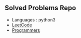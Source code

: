 ## Solved Problems Repo
  + Languages : python3
  + [LeetCode](https://github.com/injae97/Algorithm/tree/master/LeetCode)
  + [Programmers](https://github.com/injae97/Algorithm/tree/master/Programmers)